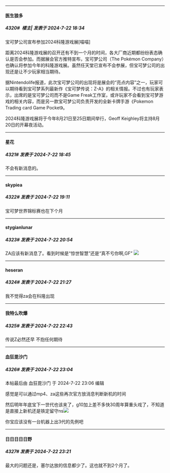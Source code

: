 ﻿
*****

####  医生狼多  
##### 4320#         楼主| 发表于 2024-7-22 18:34

宝可梦公司宣布参加2024科隆游戏展[喵喵]

距离2024科隆游戏展的召开还有不到一个月的时间，各大厂商近期都纷纷表态确认是否会参加。而据展会官方推特宣布，宝可梦公司（The Pokémon Company）也确认将参加今年的科隆游戏展。虽然任天堂已宣布不会参展，但宝可梦公司的出现还是让不少玩家相当期待。

据Nintendolife报道，此次宝可梦公司的出现将是展会的“亮点内容”之一，玩家可以期待看到宝可梦系列最新作《宝可梦传说：Z-A》的相关情报。不过也有玩家表示，出席的是宝可梦公司而不是Game Freak工作室，或许玩家不会看到宝可梦游戏的相关内容，而是另一款宝可梦公司负责开发的全新卡牌手游《Pokemon Trading card Game Pocket》。

2024科隆游戏展将于今年8月21日至25日期间举行，Geoff Keighley将主持8月20日的开幕夜活动。


*****

####  星花  
##### 4321#       发表于 2024-7-22 18:45

不会有新消息的。


*****

####  skypiea  
##### 4322#       发表于 2024-7-22 19:11

宝可梦世界锦标赛也在下个月 


*****

####  stygianlunar  
##### 4323#       发表于 2024-7-22 20:54

ZA应该有新消息了。看到时候是“惊世智慧”还是“真不亏你啊,GF” <img src="https://static.saraba1st.com/image/smiley/face2017/049.png" referrerpolicy="no-referrer">


*****

####  heseran  
##### 4324#       发表于 2024-7-22 21:27

我不觉得za会在科隆出现


*****

####  我特么吹爆  
##### 4325#       发表于 2024-7-22 22:43

传说Z必然还早
不抱任何期待


*****

####  血狂毘沙门  
##### 4326#       发表于 2024-7-22 23:04

 本帖最后由 血狂毘沙门 于 2024-7-22 23:06 编辑 

感觉是可以通过mp4、za这些再次官方放消息判断新机的时间

然后明年年底宝下一世代也该来了，g10加上差不多快30周年算重头戏了，不知道是直接上新机还是铁定留守ns<img src="https://static.saraba1st.com/image/smiley/face2017/009.gif" referrerpolicy="no-referrer">

你宝应该没有一台机器上出3代的先例吧


*****

####  日日日日日野  
##### 4327#       发表于 2024-7-22 23:21

最大的问题还是，塞尔达放的信息都少了。这也就不到2个月了。

